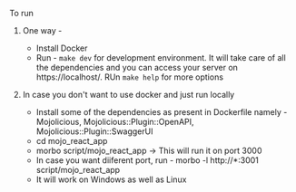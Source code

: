 To run
1. One way -
    * Install Docker
    * Run - `make dev` for development environment. It will take care of all the dependencies and you can access your server on https://localhost/. RUn `make help` for more options

2. In case you don't want to use docker and just run locally
    * Install some of the dependencies as present in Dockerfile namely - Mojolicious, Mojolicious::Plugin::OpenAPI, Mojolicious::Plugin::SwaggerUI
    * cd mojo_react_app
    * morbo script/mojo_react_app   -> This will run it on port 3000
    * In case you want diiferent port, run - morbo -l http://*:3001 script/mojo_react_app
    * It will work on Windows as well as Linux

